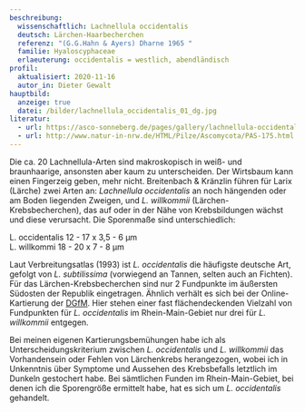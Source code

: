 ```yaml
---
beschreibung:
  wissenschaftlich: Lachnellula occidentalis
  deutsch: Lärchen-Haarbecherchen
  referenz: "(G.G.Hahn & Ayers) Dharne 1965 "
  familie: Hyaloscyphaceae
  erlaeuterung: occidentalis = westlich, abendländisch
profil:
  aktualisiert: 2020-11-16
  autor_in: Dieter Gewalt
hauptbild:
  anzeige: true
  datei: /bilder/lachnellula_occidentalis_01_dg.jpg
literatur:
  - url: https://asco-sonneberg.de/pages/gallery/lachnellula-occidentalis-100330-02xs-col15831.php
  - url: http://www.natur-in-nrw.de/HTML/Pilze/Ascomycota/PAS-175.html
---
```

Die ca. 20 Lachnellula-Arten sind makroskopisch in weiß- und braunhaarige, ansonsten aber kaum zu unterscheiden. Der Wirtsbaum kann einen Fingerzeig geben, mehr nicht. Breitenbach & Kränzlin führen für Larix (Lärche) zwei Arten an: *Lachnellula occidentalis* an noch hängenden oder am Boden liegenden Zweigen, und *L. willkommii* (Lärchen-Krebsbecherchen), das auf oder in der Nähe von Krebsbildungen wächst und diese verursacht. Die Sporenmaße sind unterschiedlich:

L. occidentalis	12 - 17 x 3,5 - 6 µm\
L. willkommi 18 - 20 x 7 - 8 µm

Laut Verbreitungsatlas (1993) ist *L. occidentalis* die häufigste deutsche Art, gefolgt von *L. subtilissima* (vorwiegend an Tannen, selten auch an Fichten). Für das Lärchen-Krebsbecherchen sind nur 2 Fundpunkte im äußersten Südosten der Republik eingetragen. Ähnlich verhält es sich bei der Online-Kartierung der [DGfM](DGfM "Glossar"). Hier stehen einer fast flächendeckenden Vielzahl von Fundpunkten für *L. occidentalis*  im Rhein-Main-Gebiet nur drei für *L. willkommii* entgegen.

Bei meinen eigenen Kartierungsbemühungen habe ich als Unterscheidungskriterium zwischen *L. occidentalis* und *L. willkommii* das Vorhandensein oder Fehlen von Lärchenkrebs herangezogen, wobei ich in Unkenntnis über Symptome und Aussehen des Krebsbefalls letztlich im Dunkeln gestochert habe. Bei sämtlichen Funden im Rhein-Main-Gebiet, bei denen ich die Sporengröße ermittelt habe, hat es sich um *L. occidentalis* gehandelt.